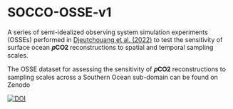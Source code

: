 # SOCCO-OSSE-v1


A series of semi-idealized observing system simulation experiments (OSSEs) performed in [Djeutchouang et al. (2022)](https://doi.org/10.5194/bg-2021-344) to test the sensitivity of surface ocean 𝒑𝐂𝐎𝟐 reconstructions to spatial and temporal sampling scales.


The OSSE dataset for assessing the sensitivity of 𝒑𝐂𝐎𝟐 reconstructions to sampling scales across a Southern Ocean sub-domain can be found on Zenodo

<a href="https://doi.org/10.5281/zenodo.5788735"><img src="https://zenodo.org/badge/DOI/10.5281/zenodo.5788736.svg" alt="DOI"></a>
